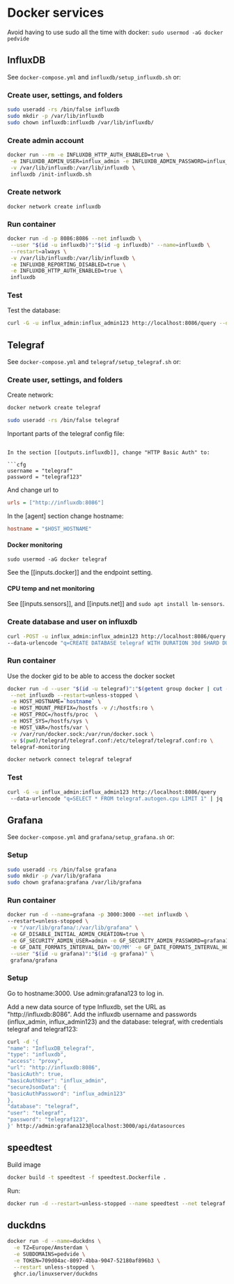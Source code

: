 # Docker services

Avoid having to use sudo all the time with docker:
`sudo usermod -aG docker pedvide`

## InfluxDB

See `docker-compose.yml` and `influxdb/setup_influxdb.sh` or:

### Create user, settings, and folders

```bash
sudo useradd -rs /bin/false influxdb
sudo mkdir -p /var/lib/influxdb
sudo chown influxdb:influxdb /var/lib/influxdb/
```

### Create admin account

```bash
docker run --rm -e INFLUXDB_HTTP_AUTH_ENABLED=true \
 -e INFLUXDB_ADMIN_USER=influx_admin -e INFLUXDB_ADMIN_PASSWORD=influx_admin123 \
 -v /var/lib/influxdb:/var/lib/influxdb \
 influxdb /init-influxdb.sh
```

### Create network

`docker network create influxdb`

### Run container

```bash
docker run -d -p 8086:8086 --net influxdb \
 --user "$(id -u influxdb)":"$(id -g influxdb)" --name=influxdb \
 --restart=always \
 -v /var/lib/influxdb:/var/lib/influxdb \
 -e INFLUXDB_REPORTING_DISABLED=true \
 -e INFLUXDB_HTTP_AUTH_ENABLED=true \
 influxdb
```

### Test

Test the database:

```bash
curl -G -u influx_admin:influx_admin123 http://localhost:8086/query --data-urlencode "q=SHOW DATABASES" | jq
```

## Telegraf

See `docker-compose.yml` and `telegraf/setup_telegraf.sh` or:

### Create user, settings, and folders

Create network:

```bash
docker network create telegraf
```

```bash
sudo useradd -rs /bin/false telegraf
```

Inportant parts of the telegraf config file:

````

In the section [[outputs.influxdb]], change "HTTP Basic Auth" to:

```cfg
username = "telegraf"
password = "telegraf123"
````

And change url to

```cfg
urls = ["http://influxdb:8086"]
```

In the [agent] section change hostname:

```cfg
hostname = "$HOST_HOSTNAME"
```

#### Docker monitoring

`sudo usermod -aG docker telegraf`

See the [[inputs.docker]]
and the endpoint setting.

#### CPU temp and net monitoring

See [[inputs.sensors]], and [[inputs.net]] and `sudo apt install lm-sensors`.

### Create database and user on influxdb

```bash
curl -POST -u influx_admin:influx_admin123 http://localhost:8086/query \
--data-urlencode "q=CREATE DATABASE telegraf WITH DURATION 30d SHARD DURATION 1d NAME "monthly"; CREATE USER "telegraf" WITH PASSWORD 'telegraf123'; GRANT ALL ON "telegraf" TO "telegraf""
```

### Run container

Use the docker gid to be able to access the docker socket

```bash
docker run -d --user "$(id -u telegraf)":"$(getent group docker | cut -d: -f3)" --name=telegraf \
 --net influxdb --restart=unless-stopped \
 -e HOST_HOSTNAME=`hostname` \
 -e HOST_MOUNT_PREFIX=/hostfs -v /:/hostfs:ro \
 -e HOST_PROC=/hostfs/proc  \
 -e HOST_SYS=/hostfs/sys \
 -e HOST_VAR=/hostfs/var \
 -v /var/run/docker.sock:/var/run/docker.sock \
 -v $(pwd)/telegraf/telegraf.conf:/etc/telegraf/telegraf.conf:ro \
 telegraf-monitoring

docker network connect telegraf telegraf
```

### Test

```bash
curl -G -u influx_admin:influx_admin123 http://localhost:8086/query
 --data-urlencode "q=SELECT * FROM telegraf.autogen.cpu LIMIT 1" | jq
```

## Grafana

See `docker-compose.yml` and `grafana/setup_grafana.sh` or:

### Setup

```bash
sudo useradd -rs /bin/false grafana
sudo mkdir -p /var/lib/grafana
sudo chown grafana:grafana /var/lib/grafana
```

### Run container

```bash
docker run -d --name=grafana -p 3000:3000 --net influxdb \
--restart=unless-stopped \
 -v "/var/lib/grafana/:/var/lib/grafana" \
 -e GF_DISABLE_INITIAL_ADMIN_CREATION=true \
 -e GF_SECURITY_ADMIN_USER=admin -e GF_SECURITY_ADMIN_PASSWORD=grafana123 \
 -e GF_DATE_FORMATS_INTERVAL_DAY='DD/MM' -e GF_DATE_FORMATS_INTERVAL_HOUR='DD/MM HH:mm' \
 --user "$(id -u grafana)":"$(id -g grafana)" \
 grafana/grafana
```

### Setup

Go to hostname:3000.
Use admin:grafana123 to log in.

Add a new data source of type Influxdb, set the URL as "http://influxdb:8086".
Add the influxdb username and passwords (influx_admin, influx_admin123) and the database: telegraf, with credentials telegraf and telegraf123:

```bash
curl -d '{
"name": "InfluxDB_telegraf",
"type": "influxdb",
"access": "proxy",
"url": "http://influxdb:8086",
"basicAuth": true,
"basicAuthUser": "influx_admin",
"secureJsonData": {
"basicAuthPassword": "influx_admin123"
},
"database": "telegraf",
"user": "telegraf",
"password": "telegraf123",
}' http://admin:grafana123@localhost:3000/api/datasources
```

## speedtest

Build image

```bash
docker build -t speedtest -f speedtest.Dockerfile .
```

Run:

```bash
docker run -d --restart=unless-stopped --name speedtest --net telegraf speedtest
```

## duckdns

```bash
docker run -d --name=duckdns \
  -e TZ=Europe/Amsterdam \
  -e SUBDOMAINS=pedvide \
  -e TOKEN=709d04ac-8097-4bba-9047-52180af896b3 \
  --restart unless-stopped \
  ghcr.io/linuxserver/duckdns
```
